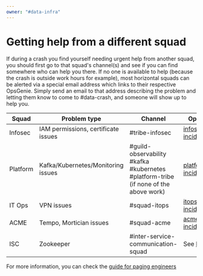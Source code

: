 ```yaml
---
owner: "#data-infra"
---
```


# Getting help from a different squad

If during a crash you find yourself needing urgent help from another squad, you should first go to that squad's channel(s) and see if you can find somewhere who can help you there. If no one is available to help (because the crash is outside work hours for example), most horizontal squads can be alerted via a special email address which links to their respective OpsGenie. Simply send an email to that address describing the problem and letting them know to come to #data-crash, and someone will show up to help you.

| Squad    | Problem type                        | Channel                                                      | OpsGenie escalation email             |
| -------- | ----------------------------------- | ------------------------------------------------------------ | ------------------------------------- |
| Infosec  | IAM permissions, certificate issues | \#tribe-infosec                                              | infosec-incident@nubank.opsgenie.net  |
| Platform | Kafka/Kubernetes/Monitoring issues  | \#guild-observability<br />\#kafka <br />\#kubernetes<br />\#platform-tribe (if none of the above work) | platform-incident@nubank.opsgenie.net |
| IT Ops   | VPN issues                          | \#squad-itops                                                | itops-incident@nubank.opsgenie.net    |
| ACME     | Tempo, Mortician issues             | \#squad-acme                                                 | acme-incident@nubank.opsgenie.net     |
| ISC      | Zookeeper                           | \#inter-service-communication-squad                          |   See [here](ops_how_to.md#open-an-isc-incident)  |

For more information, you can check the [guide for paging engineers](https://docs.google.com/document/d/1km02hDDCSgVRBQ6JePW0fheZ9xMVY-rv2HpsDamHa5Y/edit?usp=sharing)
